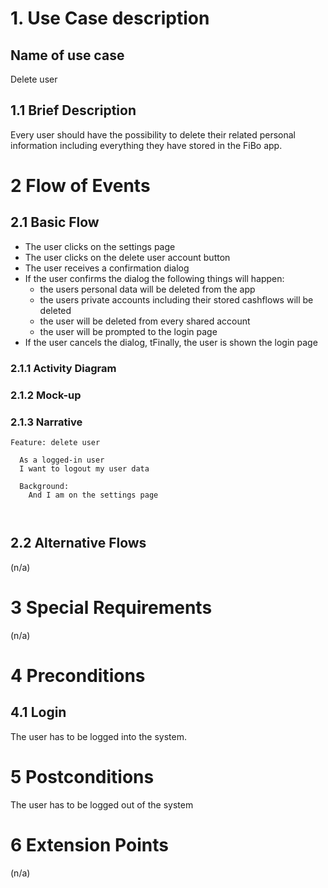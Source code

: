 # 1. Use Case description

## Name of use case

Delete user

## 1.1 Brief Description

Every user should have the possibility to delete their related personal information including everything they have
stored in the FiBo app.

# 2 Flow of Events

## 2.1 Basic Flow

- The user clicks on the settings page
- The user clicks on the delete user account button
- The user receives a confirmation dialog
- If the user confirms the dialog the following things will happen:
  - the users personal data will be deleted from the app
  - the users private accounts including their stored cashflows will be deleted
  - the user will be deleted from every shared account
  - the user will be prompted to the login page
- If the user cancels the dialog, tFinally, the user is shown the login page

### 2.1.1 Activity Diagram

[//]: # (![Change_added_data_Activity_Diagram]&#40;logging_out.drawio.svg&#41;)

### 2.1.2 Mock-up

[//]: # (![settings_page]&#40;../UC_7_logging_out/settings_page.png&#41;)

[//]: # (![settings_page_confirm_dialog]&#40;../UC_7_logging_out/settings_page_confirm_dialog.png&#41;)

### 2.1.3 Narrative

```gherkin
Feature: delete user

  As a logged-in user
  I want to logout my user data

  Background:
    And I am on the settings page



```

## 2.2 Alternative Flows

(n/a)

# 3 Special Requirements

(n/a)

# 4 Preconditions

## 4.1 Login

The user has to be logged into the system.

# 5 Postconditions

The user has to be logged out of the system

# 6 Extension Points

(n/a)


